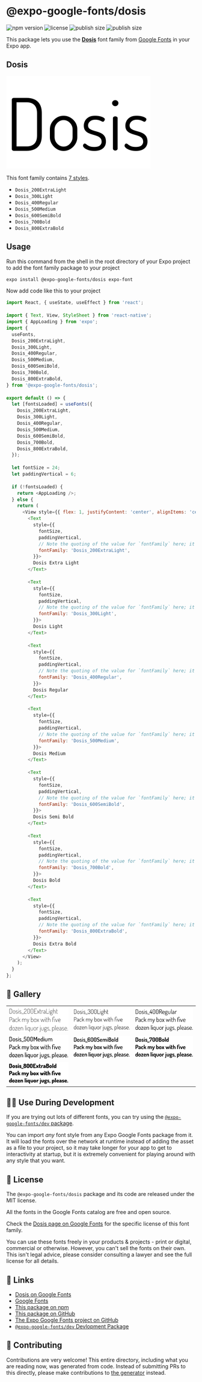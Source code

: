 # @expo-google-fonts/dosis

![npm version](https://flat.badgen.net/npm/v/@expo-google-fonts/dosis)
![license](https://flat.badgen.net/github/license/expo/google-fonts)
![publish size](https://flat.badgen.net/packagephobia/install/@expo-google-fonts/dosis)
![publish size](https://flat.badgen.net/packagephobia/publish/@expo-google-fonts/dosis)

This package lets you use the [**Dosis**](https://fonts.google.com/specimen/Dosis) font family from [Google Fonts](https://fonts.google.com/) in your Expo app.

## Dosis

![Dosis](./font-family.png)

This font family contains [7 styles](#-gallery).

- `Dosis_200ExtraLight`
- `Dosis_300Light`
- `Dosis_400Regular`
- `Dosis_500Medium`
- `Dosis_600SemiBold`
- `Dosis_700Bold`
- `Dosis_800ExtraBold`

## Usage

Run this command from the shell in the root directory of your Expo project to add the font family package to your project
```sh
expo install @expo-google-fonts/dosis expo-font
```

Now add code like this to your project
```js
import React, { useState, useEffect } from 'react';

import { Text, View, StyleSheet } from 'react-native';
import { AppLoading } from 'expo';
import {
  useFonts,
  Dosis_200ExtraLight,
  Dosis_300Light,
  Dosis_400Regular,
  Dosis_500Medium,
  Dosis_600SemiBold,
  Dosis_700Bold,
  Dosis_800ExtraBold,
} from '@expo-google-fonts/dosis';

export default () => {
  let [fontsLoaded] = useFonts({
    Dosis_200ExtraLight,
    Dosis_300Light,
    Dosis_400Regular,
    Dosis_500Medium,
    Dosis_600SemiBold,
    Dosis_700Bold,
    Dosis_800ExtraBold,
  });

  let fontSize = 24;
  let paddingVertical = 6;

  if (!fontsLoaded) {
    return <AppLoading />;
  } else {
    return (
      <View style={{ flex: 1, justifyContent: 'center', alignItems: 'center' }}>
        <Text
          style={{
            fontSize,
            paddingVertical,
            // Note the quoting of the value for `fontFamily` here; it expects a string!
            fontFamily: 'Dosis_200ExtraLight',
          }}>
          Dosis Extra Light
        </Text>

        <Text
          style={{
            fontSize,
            paddingVertical,
            // Note the quoting of the value for `fontFamily` here; it expects a string!
            fontFamily: 'Dosis_300Light',
          }}>
          Dosis Light
        </Text>

        <Text
          style={{
            fontSize,
            paddingVertical,
            // Note the quoting of the value for `fontFamily` here; it expects a string!
            fontFamily: 'Dosis_400Regular',
          }}>
          Dosis Regular
        </Text>

        <Text
          style={{
            fontSize,
            paddingVertical,
            // Note the quoting of the value for `fontFamily` here; it expects a string!
            fontFamily: 'Dosis_500Medium',
          }}>
          Dosis Medium
        </Text>

        <Text
          style={{
            fontSize,
            paddingVertical,
            // Note the quoting of the value for `fontFamily` here; it expects a string!
            fontFamily: 'Dosis_600SemiBold',
          }}>
          Dosis Semi Bold
        </Text>

        <Text
          style={{
            fontSize,
            paddingVertical,
            // Note the quoting of the value for `fontFamily` here; it expects a string!
            fontFamily: 'Dosis_700Bold',
          }}>
          Dosis Bold
        </Text>

        <Text
          style={{
            fontSize,
            paddingVertical,
            // Note the quoting of the value for `fontFamily` here; it expects a string!
            fontFamily: 'Dosis_800ExtraBold',
          }}>
          Dosis Extra Bold
        </Text>
      </View>
    );
  }
};

```

## 🔡 Gallery


||||
|-|-|-|
|![Dosis_200ExtraLight](./Dosis_200ExtraLight.ttf.png)|![Dosis_300Light](./Dosis_300Light.ttf.png)|![Dosis_400Regular](./Dosis_400Regular.ttf.png)||
|![Dosis_500Medium](./Dosis_500Medium.ttf.png)|![Dosis_600SemiBold](./Dosis_600SemiBold.ttf.png)|![Dosis_700Bold](./Dosis_700Bold.ttf.png)||
|![Dosis_800ExtraBold](./Dosis_800ExtraBold.ttf.png)||||


## 👩‍💻 Use During Development

If you are trying out lots of different fonts, you can try using the [`@expo-google-fonts/dev` package](https://github.com/expo/google-fonts/tree/master/font-packages/dev#readme).

You can import *any* font style from any Expo Google Fonts package from it. It will load the fonts
over the network at runtime instead of adding the asset as a file to your project, so it may take longer
for your app to get to interactivity at startup, but it is extremely convenient
for playing around with any style that you want.

## 📖 License

The `@expo-google-fonts/dosis` package and its code are released under the MIT license.

All the fonts in the Google Fonts catalog are free and open source.

Check the [Dosis page on Google Fonts](https://fonts.google.com/specimen/Dosis) for the specific license of this font family.

You can use these fonts freely in your products & projects - print or digital, commercial or otherwise. However, you can't sell the fonts on their own. This isn't legal advice, please consider consulting a lawyer and see the full license for all details.

## 🔗 Links

- [Dosis on Google Fonts](https://fonts.google.com/specimen/Dosis)
- [Google Fonts](https://fonts.google.com/)
- [This package on npm](https://www.npmjs.com/package/@expo-google-fonts/dosis)
- [This package on GitHub](https://github.com/expo/google-fonts/tree/master/font-packages/dosis)
- [The Expo Google Fonts project on GitHub](https://github.com/expo/google-fonts)
- [`@expo-google-fonts/dev` Devlopment Package](https://github.com/expo/google-fonts/tree/master/font-packages/dev)

## 🤝 Contributing

Contributions are very welcome! This entire directory, including what you are reading now, was generated from code. Instead of submitting PRs to this directly, please make contributions to [the generator](https://github.com/expo/google-fonts/tree/master/packages/generator) instead.
